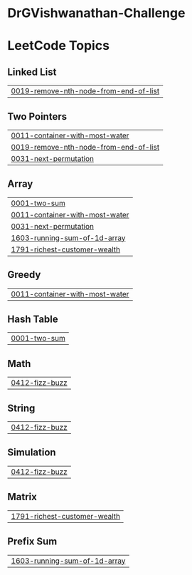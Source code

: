 # DrGVishwanathan-Challenge
<!---LeetCode Topics Start-->
# LeetCode Topics
## Linked List
|  |
| ------- |
| [0019-remove-nth-node-from-end-of-list](https://github.com/Madhuram2901/DrGVishwanathan-Challenge/tree/master/0019-remove-nth-node-from-end-of-list) |
## Two Pointers
|  |
| ------- |
| [0011-container-with-most-water](https://github.com/Madhuram2901/DrGVishwanathan-Challenge/tree/master/0011-container-with-most-water) |
| [0019-remove-nth-node-from-end-of-list](https://github.com/Madhuram2901/DrGVishwanathan-Challenge/tree/master/0019-remove-nth-node-from-end-of-list) |
| [0031-next-permutation](https://github.com/Madhuram2901/DrGVishwanathan-Challenge/tree/master/0031-next-permutation) |
## Array
|  |
| ------- |
| [0001-two-sum](https://github.com/Madhuram2901/DrGVishwanathan-Challenge/tree/master/0001-two-sum) |
| [0011-container-with-most-water](https://github.com/Madhuram2901/DrGVishwanathan-Challenge/tree/master/0011-container-with-most-water) |
| [0031-next-permutation](https://github.com/Madhuram2901/DrGVishwanathan-Challenge/tree/master/0031-next-permutation) |
| [1603-running-sum-of-1d-array](https://github.com/Madhuram2901/DrGVishwanathan-Challenge/tree/master/1603-running-sum-of-1d-array) |
| [1791-richest-customer-wealth](https://github.com/Madhuram2901/DrGVishwanathan-Challenge/tree/master/1791-richest-customer-wealth) |
## Greedy
|  |
| ------- |
| [0011-container-with-most-water](https://github.com/Madhuram2901/DrGVishwanathan-Challenge/tree/master/0011-container-with-most-water) |
## Hash Table
|  |
| ------- |
| [0001-two-sum](https://github.com/Madhuram2901/DrGVishwanathan-Challenge/tree/master/0001-two-sum) |
## Math
|  |
| ------- |
| [0412-fizz-buzz](https://github.com/Madhuram2901/DrGVishwanathan-Challenge/tree/master/0412-fizz-buzz) |
## String
|  |
| ------- |
| [0412-fizz-buzz](https://github.com/Madhuram2901/DrGVishwanathan-Challenge/tree/master/0412-fizz-buzz) |
## Simulation
|  |
| ------- |
| [0412-fizz-buzz](https://github.com/Madhuram2901/DrGVishwanathan-Challenge/tree/master/0412-fizz-buzz) |
## Matrix
|  |
| ------- |
| [1791-richest-customer-wealth](https://github.com/Madhuram2901/DrGVishwanathan-Challenge/tree/master/1791-richest-customer-wealth) |
## Prefix Sum
|  |
| ------- |
| [1603-running-sum-of-1d-array](https://github.com/Madhuram2901/DrGVishwanathan-Challenge/tree/master/1603-running-sum-of-1d-array) |
<!---LeetCode Topics End-->